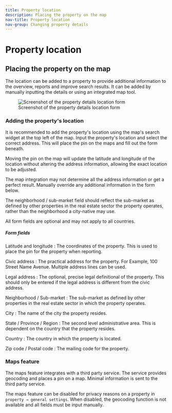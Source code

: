 ```yaml
---
title: Property location
description: Placing the property on the map
nav-title: Property location
nav-group: Changing property details
---
```


# Property location

## Placing the property on the map

The location can be added to a property to provide additional information to
the overview, reports and improve search results. It can be added by manually
inputting the details or using an integrated map tool.

<figure>
  <div class="flex place-items-center justify-center p-2 bg-gray-100 rounded-md border border-blue-500">
    <img src="/img/docs/property-details-location.png" alt="Screenshot of the property details location form">
  </div>
  <figcaption>Screenshot of the property details location form</figcaption>
</figure>


### Adding the property's location

It is recommended to add the property's location using the map's search widget
at the top left of the map. Input the property's location and select the correct
address. This will place the pin on the maps and fill out the form beneath.

Moving the pin on the map will update the latitude and longitude of the location
without altering the address information, allowing the exact location to be
adjusted.

The map integration may not determine all the address information or get a
perfect result. Manually override any additional information in the form below.

The neighborhood / sub-market field should reflect the sub-market as defined by
other properties in the real estate sector the property operates, rather than
the neighborhood a city-native may use.

All form fields are optional and may not apply to all countries.


##### Form fields

Latitude and longitude
:   The coordinates of the property. This is used to place the pin for the
    property when reporting.

Civic address
:   The practical address for the property. For Example, 100 Street Name Avenue.
    Multiple address lines can be used.

Legal address
:   The optional, precise legal definitional of the property. This should only
    be entered if the legal address is different from the civic address.

Neighborhood / Sub-market
:   The sub-market as defined by other properties in the real estate sector in
    which the property operates.

City
:   The name of the city the property resides.

State / Province / Region
:   The second level administrative area. This is dependent on the country that
    the property resides.

Country
:   The country in which the property is located.

Zip code / Postal code
:   The mailing code for the property.


### Maps feature

The maps feature integrates with a third party service. The service provides
geocoding and places a pin on a map. Minimal information is sent to the third
party service.

The maps feature can be disabled for privacy reasons on a property in
`property → general settings`. When disabled, the geocoding function is not
available and all fields must be input manually.
